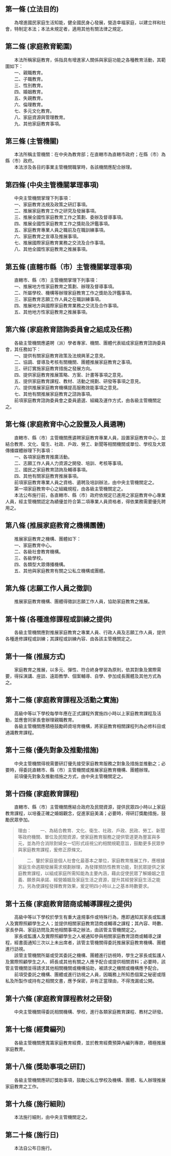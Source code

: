 第一條 (立法目的)
-----------------
　　為增進國民家庭生活知能，健全國民身心發展，營造幸福家庭，以建立祥和社會，特制定本法；本法未規定者，適用其他有關法律之規定。  


第二條 (家庭教育範圍)
---------------------
　　本法所稱家庭教育，係指具有增進家人關係與家庭功能之各種教育活動，其範圍如下：  
　　一、親職教育。  
　　二、子職教育。  
　　三、性別教育。  
　　四、婚姻教育。  
　　五、失親教育。  
　　六、倫理教育。  
　　七、多元文化教育。  
　　八、家庭資源與管理教育。  
　　九、其他家庭教育事項。  


第三條 (主管機關)
-----------------
　　本法所稱主管機關：在中央為教育部；在直轄市為直轄市政府；在縣（市）為縣（市）政府。  
　　本法涉及各目的事業主管機關職掌時，各該機關應配合辦理。  


第四條 (中央主管機關掌理事項)
-----------------------------
　　中央主管機關掌理下列事項：  
　　一、家庭教育法規及政策之研訂事項。  
　　二、推展家庭教育工作之研究及發展事項。  
　　三、推展全國性家庭教育工作之策劃、委辦及督導事項。  
　　四、推展全國性家庭教育工作之獎助及評鑑事項。  
　　五、家庭教育專業人員之職前及在職訓練事項。  
　　六、家庭教育之宣導及推展事項。  
　　七、推展國際家庭教育業務之交流及合作事項。  
　　八、其他全國性家庭教育之推展事項。  


第五條 (直轄市縣（市）主管機關掌理事項)
---------------------------------------
　　直轄市、縣（市）主管機關掌理下列事項：  
　　一、推展地方性家庭教育之策劃、辦理及督導事項。  
　　二、所屬學校、機構等辦理家庭教育工作之獎助及評鑑事項。  
　　三、家庭教育志願工作人員之在職訓練事項。  
　　四、推展地方與國際家庭教育業務之交流及合作事項。  
　　五、其他地方性家庭教育之推展事項。  


第六條 (家庭教育諮詢委員會之組成及任務)
---------------------------------------
　　各級主管機關應遴聘（派）學者專家、機關、團體代表組成家庭教育諮詢委員會，其任務如下：  
　　一、提供有關家庭教育政策及法規興革之意見。  
　　二、協調、督導及考核有關機關、團體推展家庭教育之事項。  
　　三、研訂實施家庭教育措施之發展方向。  
　　四、提供家庭教育推展策略、方案、計畫等事項之意見。  
　　五、提供家庭教育課程、教材、活動之規劃、研發等事項之意見。  
　　六、提供推展家庭教育機構提高服務效能事項之意見。  
　　七、其他有關推展家庭教育之諮詢事項。  
　　前項家庭教育諮詢委員會之委員遴選、組織及運作方式，由各級主管機關定之。  


第七條 (家庭教育中心之設置及人員遴聘)
-------------------------------------
　　直轄市、縣（市）主管機關應遴聘家庭教育專業人員，設置家庭教育中心，並結合教育、文化、衛生、社政、戶政、勞工、新聞等相關機關或單位、學校及大眾傳播媒體辦理下列事項：  
　　一、各項家庭教育推廣活動。  
　　二、志願工作人員人力資源之開發、培訓、考核等事項。  
　　三、國民之家庭教育諮詢及輔導事項。  
　　四、其他有關家庭教育推展事項。  
　　前項家庭教育專業人員之資格、遴聘及培訓辦法，由中央主管機關定之。  
　　第一項家庭教育中心之組織規程，由各級主管機關定之。  
　　本法公布施行前，各直轄市、縣（市）政府依規定已進用之家庭教育中心專業人員，經主管機關認定為績優並符合第二項專業人員資格者，得依業務需要優先聘用之。  


第八條 (推展家庭教育之機構團體)
-------------------------------
　　推展家庭教育之機構、團體如下：  
　　一、家庭教育中心。  
　　二、各級社會教育機構。  
　　三、各級學校。  
　　四、各類型大眾傳播機構。  
　　五、其他與家庭教育有關之公私立機構或團體。  


第九條 (志願工作人員之徵訓)
---------------------------
　　推展家庭教育機構、團體得徵訓志願工作人員，協助家庭教育之推展。  


第十條 (各種進修課程或訓練之提供)
---------------------------------
　　各級主管機關應對推展家庭教育之專業人員、行政人員及志願工作人員，提供各種進修課程或訓練；其課程或訓練內容、由各該主管機關定之。  


第十一條 (推展方式)
-------------------
　　家庭教育之推展，以多元、彈性、符合終身學習為原則，依其對象及實際需要，得採演講、座談、遠距教學、個案輔導、自學、參加成長團體及其他方式為之。  


第十二條 (家庭教育課程及活動之實施)
-----------------------------------
　　高級中等以下學校每學年應在正式課程外實施四小時以上家庭教育課程及活動，並應會同家長會辦理親職教育。  
　　各級主管機關應積極鼓勵師資培育機構，將家庭教育相關課程列為必修科目或通識教育課程。  


第十三條 (優先對象及推動措施)
-----------------------------
　　中央主管機關得視需要研訂優先接受家庭教育服務之對象及措施並推動之；必要時，得委託直轄市、縣（市）主管機關或推展家庭教育機構、團體辦理。  
　　前項優先對象及推動措施之方式，由中央主管機關定之。  


第十四條 (家庭教育課程)
-----------------------
　　直轄市、縣（市）主管機關應結合政府及民間資源，提供民眾四小時以上家庭教育課程，以培養正確之婚姻觀念，促進家庭美滿；必要時，得研訂獎勵措施，鼓勵民眾參加。  
> 理由：　　一、為結合教育、文化、衛生、社政、戶政、民政、勞工、新聞等政府機關、單位及民間資源，使家庭教育服務之提供管道更為豐富與多元，並為符合消除對婦女一切形式歧視公約相關規範意旨，鼓勵更多民眾參與家庭教育課程，爰修正原條文。

> 　　二、鑒於家庭是個人社會化最基本之單位，家庭教育推展工作，應根據家庭生命週期發展需求規劃辦理，為發揮預防性教育功能，對民眾提供之家庭教育課程，以組成家庭所需知能為主要內涵，藉此促使民眾了解婚姻之意義、願景與承諾、經營婚姻及家庭生活之資源，提升其經營家庭生活之能力。另為使課程發揮教育效果，爰定明四小時以上之基本時數要求。



第十五條 (家庭教育諮商或輔導課程之提供)
---------------------------------------
　　高級中等以下學校於學生有重大違規事件或特殊行為，應即通知其家長或監護人及實際照顧學生之人；並提供相關家庭教育諮商或輔導之課程；其內容、時數、家長參與、家庭訪問及其他相關事項之辦法，由該管主管機關定之。  
　　家長或監護人及實際照顧學生之人被通知參與相關家庭教育諮商或輔導之課程，經書面通知三次以上未出席者，該管主管機關得委託推展家庭教育機構、團體進行訪視。  
　　該管主管機關所屬或受其委託之機構、團體進行訪視時，學生之家長或監護人及實際照顧學生之人、師長或其他有關之人應予配合或提供相關資料；必要時，該管主管機關並得請求其他相關機關或機構協助，被請求之機關或機構應予配合。  
　　前項受委託之機構、團體或進行訪視之人員，因職務上所知悉個案之秘密或隱私及所製作或持有之相關文書，應予保密，非有正當理由，不得洩漏或公開。  


第十六條 (家庭教育課程教材之研發)
---------------------------------
　　中央主管機關得委託相關機構、學校，進行各類家庭教育課程、教材之研發。  


第十七條 (經費編列)
-------------------
　　各級主管機關應寬籌家庭教育經費，並於教育經費預算內編列專款，積極推展家庭教育。  


第十八條 (獎助事項之研訂)
-------------------------
　　各級主管機關應研訂獎助事項，鼓勵公私立學校及機構、團體、私人辦理推展家庭教育之工作。  


第十九條 (施行細則)
-------------------
　　本法施行細則，由中央主管機關定之。  


第二十條 (施行日)
-----------------
　　本法自公布日施行。